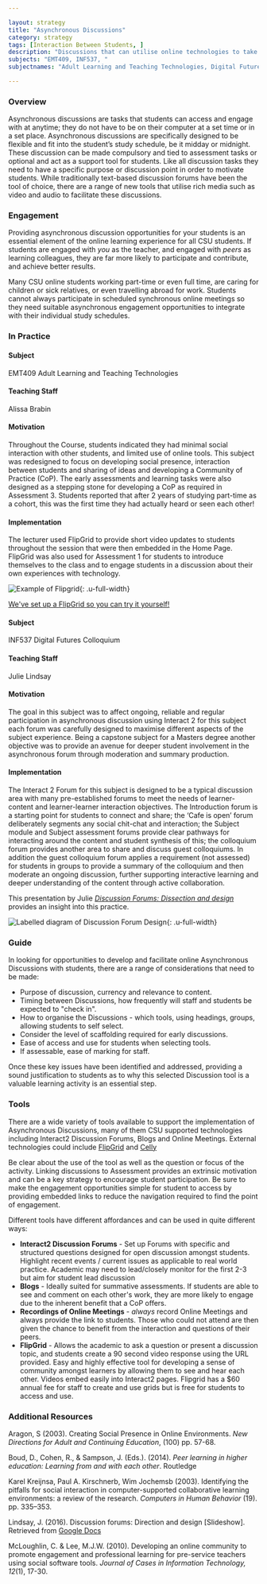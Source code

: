 ```yaml
---

layout: strategy
title: "Asynchronous Discussions"
category: strategy
tags: [Interaction Between Students, ]
description: "Discussions that can utilise online technologies to take place without student having to be present at the same time. "
subjects: "EMT409, INF537, "
subjectnames: "Adult Learning and Teaching Technologies, Digital Futures Colloquium, "

---
```


### Overview

Asynchronous discussions are tasks that students can access and engage with at anytime; they do not have to be on their computer at a set time or in a set place. Asynchronous discussions are specifically designed to be flexible and fit into the student’s study schedule, be it midday or midnight. These discussion can be made compulsory and tied to assessment tasks or optional and act as a support tool for students. Like all discussion tasks they need to have a specific purpose or discussion point in order to motivate students. While traditionally text-based discussion forums have been the tool of choice, there are a range of new tools that utilise rich media such as video and audio to facilitate these discussions.

### Engagement

Providing asynchronous discussion opportunities for your students is an essential element of the online learning experience for all CSU students. If students are engaged with *you* as the teacher, and engaged with *peers* as learning colleagues, they are far more likely to participate and contribute, and achieve better results.

Many CSU online students working part-time or even full time, are caring for children or sick relatives, or even travelling abroad for work. Students cannot always participate in scheduled synchronous online meetings so they need suitable asynchronous engagement opportunities to integrate with their individual study schedules.

### In Practice
<div class="u-release practice" >

<div class="practice-item">
<div class="practice-content" markdown="1">

#### Subject

EMT409 Adult Learning and Teaching Technologies

#### Teaching Staff

Alissa Brabin

#### Motivation

Throughout the Course, students indicated they had minimal social interaction with other students, and limited use of online tools. This subject was redesigned to focus on developing social presence, interaction between students and sharing of ideas and developing a Community of Practice (CoP). The early assessments and learning tasks were also designed as a stepping stone for developing a CoP as required in Assessment 3. Students reported that after 2 years of studying part-time as a cohort, this was the first time they had actually heard or seen each other!

#### Implementation

The lecturer used FlipGrid to provide short video updates to students throughout the session that were then embedded in the Home Page. FlipGrid was also used for Assessment 1 for students to introduce themselves to the class and to engage students in a discussion about their own experiences with technology.

![Example of Flipgrid](../images/practices/Asynchronous-Discussions-EMT409.jpg){: .u-full-width}

[We've set up a FlipGrid so you can try it yourself!](http://flipgrid.com/271f9f)

</div>
</div>

<div class="practice-item">
<div class="practice-content" markdown="1">

#### Subject

INF537 Digital Futures Colloquium

#### Teaching Staff

Julie Lindsay

#### Motivation

The goal in this subject was to affect ongoing, reliable and regular participation in asynchronous discussion using Interact 2 for this subject each forum was carefully designed to maximise different aspects of the subject experience. Being a capstone subject for a Masters degree another objective was to provide an avenue for deeper student involvement in the asynchronous forum through moderation and summary production.

#### Implementation

The Interact 2 Forum for this subject is designed to be a typical discussion area with many pre-established forums to meet the needs of learner-content and learner-learner interaction objectives. The Introduction forum is a starting point for students to connect and share; the ‘Cafe is open’ forum deliberately segments any social chit-chat and interaction; the Subject module and Subject assessment forums provide clear pathways for interacting around the content and student synthesis of this; the colloquium forum provides another area to share and discuss guest colloquiums. In addition the guest colloquium forum applies a requirement (not assessed) for students in groups to provide a summary of the colloquium and then moderate an ongoing discussion, further supporting interactive learning and deeper understanding of the content through active collaboration.

This presentation by Julie *[Discussion Forums: Dissection and design](https://docs.google.com/presentation/d/13gdFkfMJfmSbdRmiTYBQsTDspgFdE71OJ5sqI2Gl3LI/pub?start=false&loop=false&delayms=3000)* provides an insight into this practice.

![Labelled diagram of Discussion Forum Design](../images/practices/Asynchronous-Discussion-ETL523.png){: .u-full-width}
</div>
</div>
</div>

### Guide

In looking for opportunities to develop and facilitate online Asynchronous Discussions with students, there are a range of considerations that need to be made:

* Purpose of discussion, currency and relevance to content.
* Timing between Discussions, how frequently will staff and students be expected to "check in".
* How to organise the Discussions - which tools, using headings, groups, allowing students to self select.
* Consider the level of scaffolding required for early discussions.
* Ease of access and use for students when selecting tools.
* If assessable, ease of marking for staff.

Once these key issues have been identified and addressed, providing a sound justification to students as to why this selected Discussion tool is a valuable learning activity is an essential step.

### Tools

There are a wide variety of tools available to support the implementation of Asynchronous Discussions, many of them CSU supported technologies including Interact2 Discussion Forums, Blogs and Online Meetings. External technologies could include [FlipGrid](http://www.flipgrid.com) and [Celly](https://cel.ly/)

Be clear about the use of the tool as well as the question or focus of the activity. Linking discussions to Assessment provides an extrinsic motivation and can be a key strategy to encourage student participation. Be sure to make the engagement opportunities simple for student to access by providing embedded links to reduce the navigation required to find the point of engagement.

Different tools have different affordances and can be used in quite different ways:

* **Interact2 Discussion Forums** - Set up Forums with specific and structured questions designed for open discussion amongst students. Highlight recent events / current issues as applicable to real world practice. Academic may need to lead/closely monitor for the first 2-3 but aim for student lead discussion
* **Blogs** - Ideally suited for summative assessments. If students are able to see and comment on each other's work, they are more likely to engage due to the inherent benefit that a CoP offers.
* **Recordings of Online Meetings** - *always* record Online Meetings and always provide the link to students. Those who could not attend are then given the chance to benefit from the interaction and questions of their peers.
* **FlipGrid** - Allows the academic to ask a question or present a discussion topic, and students create a 90 second video response using the URL provided. Easy and highly effective tool for developing a sense of community amongst learners by allowing them to see and hear each other. Videos embed easily into Interact2 pages. Flipgrid has a $60 annual fee for staff to create and use grids but is free for students to access and use.

### Additional Resources

<div class="apa-ref" markdown="1">

Aragon, S (2003). Creating Social Presence in Online Environments. *New Directions for Adult and Continuing Education*, (100) pp. 57-68.

Boud, D., Cohen, R., & Sampson, J. (Eds.). (2014). *Peer learning in higher education: Learning from and with each other*. Routledge

Karel Kreijnsa, Paul A. Kirschnerb, Wim Jochemsb (2003). Identifying the pitfalls for social interaction in computer-supported collaborative learning environments: a review of the research. *Computers in Human Behavior* (19). pp. 335–353.

Lindsay, J. (2016). Discussion forums: Direction and design [Slideshow]. Retrieved from [Google Docs](https://docs.google.com/presentation/d/13gdFkfMJfmSbdRmiTYBQsTDspgFdE71OJ5sqI2Gl3LI/pub?start=false&loop=false&delayms=3000)

McLoughlin, C. & Lee, M.J.W. (2010). Developing an online community to promote engagement and professional learning for pre-service teachers using social software tools. *Journal of Cases in Information Technology, 12*(1), 17-30.

</div>
